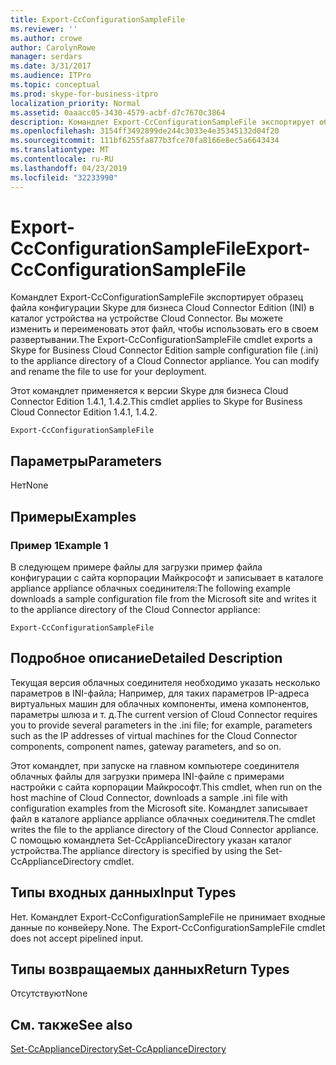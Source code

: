 ```yaml
---
title: Export-CcConfigurationSampleFile
ms.reviewer: ''
ms.author: crowe
author: CarolynRowe
manager: serdars
ms.date: 3/31/2017
ms.audience: ITPro
ms.topic: conceptual
ms.prod: skype-for-business-itpro
localization_priority: Normal
ms.assetid: 0aaacc05-3430-4579-acbf-d7c7670c3864
description: Командлет Export-CcConfigurationSampleFile экспортирует образец файла конфигурации Skype для бизнеса Cloud Connector Edition (INI) в каталог устройства на устройстве Cloud Connector. Вы можете изменить и переименовать этот файл, чтобы использовать его в своем развертывании.
ms.openlocfilehash: 3154ff3492899de244c3033e4e35345132d04f20
ms.sourcegitcommit: 111bf6255fa877b3fce70fa8166e8ec5a6643434
ms.translationtype: MT
ms.contentlocale: ru-RU
ms.lasthandoff: 04/23/2019
ms.locfileid: "32233990"
---
```

# <a name="export-ccconfigurationsamplefile"></a><span data-ttu-id="f8305-104">Export-CcConfigurationSampleFile</span><span class="sxs-lookup"><span data-stu-id="f8305-104">Export-CcConfigurationSampleFile</span></span>
 
<span data-ttu-id="f8305-p102">Командлет Export-CcConfigurationSampleFile экспортирует образец файла конфигурации Skype для бизнеса Cloud Connector Edition (INI) в каталог устройства на устройстве Cloud Connector. Вы можете изменить и переименовать этот файл, чтобы использовать его в своем развертывании.</span><span class="sxs-lookup"><span data-stu-id="f8305-p102">The Export-CcConfigurationSampleFile cmdlet exports a Skype for Business Cloud Connector Edition sample configuration file (.ini) to the appliance directory of a Cloud Connector appliance. You can modify and rename the file to use for your deployment.</span></span>
  
<span data-ttu-id="f8305-107">Этот командлет применяется к версии Skype для бизнеса Cloud Connector Edition 1.4.1, 1.4.2.</span><span class="sxs-lookup"><span data-stu-id="f8305-107">This cmdlet applies to Skype for Business Cloud Connector Edition 1.4.1, 1.4.2.</span></span>
  
```
Export-CcConfigurationSampleFile
```

## <a name="parameters"></a><span data-ttu-id="f8305-108">Параметры</span><span class="sxs-lookup"><span data-stu-id="f8305-108">Parameters</span></span>

<span data-ttu-id="f8305-109">Нет</span><span class="sxs-lookup"><span data-stu-id="f8305-109">None</span></span>
  
## <a name="examples"></a><span data-ttu-id="f8305-110">Примеры</span><span class="sxs-lookup"><span data-stu-id="f8305-110">Examples</span></span>
<span data-ttu-id="f8305-111"><a name="Examples"> </a></span><span class="sxs-lookup"><span data-stu-id="f8305-111"></span></span>

### <a name="example-1"></a><span data-ttu-id="f8305-112">Пример 1</span><span class="sxs-lookup"><span data-stu-id="f8305-112">Example 1</span></span>

<span data-ttu-id="f8305-113">В следующем примере файлы для загрузки пример файла конфигурации с сайта корпорации Майкрософт и записывает в каталоге appliance appliance облачных соединителя:</span><span class="sxs-lookup"><span data-stu-id="f8305-113">The following example downloads a sample configuration file from the Microsoft site and writes it to the appliance directory of the Cloud Connector appliance:</span></span>
  
```
Export-CcConfigurationSampleFile
```

## <a name="detailed-description"></a><span data-ttu-id="f8305-114">Подробное описание</span><span class="sxs-lookup"><span data-stu-id="f8305-114">Detailed Description</span></span>
<span data-ttu-id="f8305-115"><a name="DetailedDescription"> </a></span><span class="sxs-lookup"><span data-stu-id="f8305-115"></span></span>

<span data-ttu-id="f8305-116">Текущая версия облачных соединителя необходимо указать несколько параметров в INI-файла; Например, для таких параметров IP-адреса виртуальных машин для облачных компоненты, имена компонентов, параметры шлюза и т. д.</span><span class="sxs-lookup"><span data-stu-id="f8305-116">The current version of Cloud Connector requires you to provide several parameters in the .ini file; for example, parameters such as the IP addresses of virtual machines for the Cloud Connector components, component names, gateway parameters, and so on.</span></span>
  
<span data-ttu-id="f8305-117">Этот командлет, при запуске на главном компьютере соединителя облачных файлы для загрузки примера INI-файле с примерами настройки с сайта корпорации Майкрософт.</span><span class="sxs-lookup"><span data-stu-id="f8305-117">This cmdlet, when run on the host machine of Cloud Connector, downloads a sample .ini file with configuration examples from the Microsoft site.</span></span> <span data-ttu-id="f8305-118">Командлет записывает файл в каталоге appliance appliance облачных соединителя.</span><span class="sxs-lookup"><span data-stu-id="f8305-118">The cmdlet writes the file to the appliance directory of the Cloud Connector appliance.</span></span> <span data-ttu-id="f8305-119">С помощью командлета Set-CcApplianceDirectory указан каталог устройства.</span><span class="sxs-lookup"><span data-stu-id="f8305-119">The appliance directory is specified by using the Set-CcApplianceDirectory cmdlet.</span></span>
  
## <a name="input-types"></a><span data-ttu-id="f8305-120">Типы входных данных</span><span class="sxs-lookup"><span data-stu-id="f8305-120">Input Types</span></span>
<span data-ttu-id="f8305-121"><a name="InputTypes"> </a></span><span class="sxs-lookup"><span data-stu-id="f8305-121"></span></span>

<span data-ttu-id="f8305-p104">Нет. Командлет Export-CcConfigurationSampleFile не принимает входные данные по конвейеру.</span><span class="sxs-lookup"><span data-stu-id="f8305-p104">None. The Export-CcConfigurationSampleFile cmdlet does not accept pipelined input.</span></span> 
  
## <a name="return-types"></a><span data-ttu-id="f8305-124">Типы возвращаемых данных</span><span class="sxs-lookup"><span data-stu-id="f8305-124">Return Types</span></span>
<span data-ttu-id="f8305-125"><a name="ReturnTypes"> </a></span><span class="sxs-lookup"><span data-stu-id="f8305-125"></span></span>

<span data-ttu-id="f8305-126">Отсутствуют</span><span class="sxs-lookup"><span data-stu-id="f8305-126">None</span></span>
  
## <a name="see-also"></a><span data-ttu-id="f8305-127">См. также</span><span class="sxs-lookup"><span data-stu-id="f8305-127">See also</span></span>
<span data-ttu-id="f8305-128"><a name="ReturnTypes"> </a></span><span class="sxs-lookup"><span data-stu-id="f8305-128"></span></span>

[<span data-ttu-id="f8305-129">Set-CcApplianceDirectory</span><span class="sxs-lookup"><span data-stu-id="f8305-129">Set-CcApplianceDirectory</span></span>](set-ccappliancedirectory.md)
  

